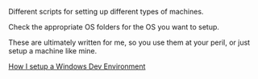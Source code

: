 Different scripts for setting up different types of machines.

Check the appropriate OS folders for the OS you want to setup.

These are ultimately written for me, so you use them at your peril, or just setup a machine like mine.

[How I setup a Windows Dev Environment](https://www.aaron-powell.com/posts/2020-03-25-how-i-setup-a-windows-dev-environment/)
